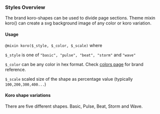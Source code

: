 ### Styles Overview

The brand koro-shapes can be used to divide page sections. Theme mixin koro() can create a svg background image of any color or koro variation.

#### Usage
`@mixin koro($_style, $_color, $_scale)` where

`$_style` is one of `"basic", "pulse", "beat", "storm"` and `"wave"`

`$_color` can be any color in hex format. Check [colors page](/development/style/colors) for brand reference.

`$_scale` scaled size of the shape as percentage value (typically `100,200,300,400...`)

#### Koro shape variations
There are five different shapes. Basic, Pulse, Beat, Storm and Wave.